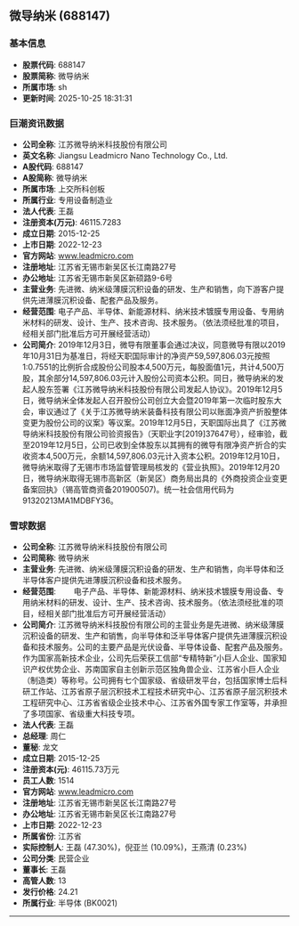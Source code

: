 ## 微导纳米 (688147)

### 基本信息

- **股票代码**: 688147
- **股票简称**: 微导纳米
- **所属市场**: sh
- **更新时间**: 2025-10-25 18:31:31

### 巨潮资讯数据

- **公司全称**: 江苏微导纳米科技股份有限公司
- **英文名称**: Jiangsu Leadmicro Nano Technology Co., Ltd.
- **A股代码**: 688147
- **A股简称**: 微导纳米
- **所属市场**: 上交所科创板
- **所属行业**: 专用设备制造业
- **法人代表**: 王磊
- **注册资本(万元)**: 46115.7283
- **成立日期**: 2015-12-25
- **上市日期**: 2022-12-23
- **官方网站**: www.leadmicro.com
- **注册地址**: 江苏省无锡市新吴区长江南路27号
- **办公地址**: 江苏省无锡市新吴区新硕路9-6号
- **主营业务**: 先进微、纳米级薄膜沉积设备的研发、生产和销售，向下游客户提供先进薄膜沉积设备、配套产品及服务。
- **经营范围**: 电子产品、半导体、新能源材料、纳米技术镀膜专用设备、专用纳米材料的研发、设计、生产、技术咨询、技术服务。（依法须经批准的项目，经相关部门批准后方可开展经营活动）
- **公司简介**: 2019年12月3日，微导有限董事会通过决议，同意微导有限以2019年10月31日为基准日，将经天职国际审计的净资产59,597,806.03元按照1:0.7551的比例折合成股份公司股本4,500万元，每股面值1元，共计4,500万股，其余部分14,597,806.03元计入股份公司资本公积。同日，微导纳米的发起人股东签署《江苏微导纳米科技股份有限公司发起人协议》。2019年12月5日，微导纳米全体发起人召开股份公司创立大会暨2019年第一次临时股东大会，审议通过了《关于江苏微导纳米装备科技有限公司以账面净资产折股整体变更为股份公司的议案》等议案。2019年12月5日，天职国际出具了《江苏微导纳米科技股份有限公司验资报告》（天职业字[2019]37647号），经审验，截至2019年12月5日，公司已收到全体股东以其拥有的微导有限净资产折合的实收资本4,500万元，余额14,597,806.03元计入资本公积。2019年12月10日，微导纳米取得了无锡市市场监督管理局核发的《营业执照》。2019年12月20日，微导纳米取得无锡市高新区（新吴区）商务局出具的《外商投资企业变更备案回执》（锡高管商资备201900507)。统一社会信用代码为91320213MA1MDBFY36。

### 雪球数据

- **公司全称**: 江苏微导纳米科技股份有限公司
- **公司简称**: 微导纳米
- **主营业务**: 先进微、纳米级薄膜沉积设备的研发、生产和销售，向半导体和泛半导体客户提供先进薄膜沉积设备和技术服务。
- **经营范围**: 　　电子产品、半导体、新能源材料、纳米技术镀膜专用设备、专用纳米材料的研发、设计、生产、技术咨询、技术服务。（依法须经批准的项目，经相关部门批准后方可开展经营活动）
- **公司简介**: 江苏微导纳米科技股份有限公司的主营业务是先进微、纳米级薄膜沉积设备的研发、生产和销售，向半导体和泛半导体客户提供先进薄膜沉积设备和技术服务。公司的主要产品是光伏设备、半导体设备、配套产品及服务。作为国家高新技术企业，公司先后荣获工信部“专精特新”小巨人企业、国家知识产权优势企业、苏南国家自主创新示范区独角兽企业、江苏省小巨人企业（制造类）等称号。公司拥有七个国家级、省级研发平台，包括国家博士后科研工作站、江苏省原子层沉积技术工程技术研究中心、江苏省原子层沉积技术工程研究中心、江苏省省级企业技术中心、江苏省外国专家工作室等，并承担了多项国家、省级重大科技专项。
- **法人代表**: 王磊
- **总经理**: 周仁
- **董秘**: 龙文
- **成立日期**: 2015-12-25
- **注册资本(元)**: 46115.73万元
- **员工人数**: 1514
- **官方网站**: www.leadmicro.com
- **注册地址**: 江苏省无锡市新吴区长江南路27号
- **办公地址**: 江苏省无锡市新吴区长江南路27号
- **上市日期**: 2022-12-23
- **所属省份**: 江苏省
- **实际控制人**: 王磊 (47.30%)，倪亚兰 (10.09%)，王燕清 (0.23%)
- **公司分类**: 民营企业
- **董事长**: 王磊
- **高管人数**: 13
- **发行价格**: 24.21
- **所属行业**: 半导体 (BK0021)

---